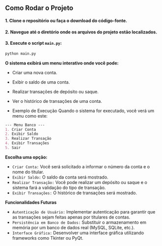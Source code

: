 ## Como Rodar o Projeto

#### 1. Clone o repositório ou faça o download do código-fonte.
#### 2. Navegue até o diretório onde os arquivos do projeto estão localizados.
#### 3. Execute o script `main.py`:

  ```bash
  python main.py
```

**O sistema exibirá um menu interativo onde você pode:**
- Criar uma nova conta.
- Exibir o saldo de uma conta.
- Realizar transações de depósito ou saque.
- Ver o histórico de transações de uma conta.

- Exemplo de Execução
Quando o sistema for executado, você verá um menu como este:

```markdown
--- Menu Banco ---
1. Criar Conta
2. Exibir Saldo
3. Realizar Transação
4. Exibir Transações
5. Sair
```

**Escolha uma opção:**
- `Criar Conta:` Você será solicitado a informar o número da conta e o nome do titular.
- `Exibir Saldo:` O saldo da conta será mostrado.
- `Realizar Transação:` Você pode realizar um depósito ou saque e o sistema fará a validação do tipo de transação.
- `Exibir Transações:` O histórico de transações será mostrado.

**Funcionalidades Futuras**
- `Autenticação de Usuário:` Implementar autenticação para garantir que as transações sejam feitas apenas por titulares de contas.
- `Persistência em Banco de Dados:` Substituir o armazenamento em memória por um banco de dados real (MySQL, SQLite, etc.).
- `Interface Gráfica:` Desenvolver uma interface gráfica utilizando frameworks como Tkinter ou PyQt.
